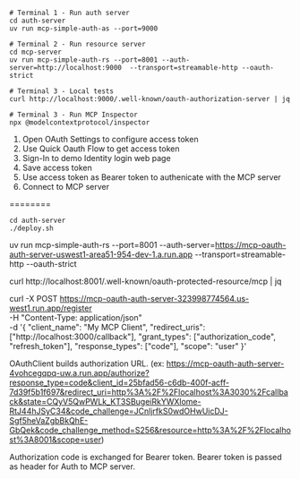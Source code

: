 ```
# Terminal 1 - Run auth server
cd auth-server
uv run mcp-simple-auth-as --port=9000

# Terminal 2 - Run resource server
cd mcp-server
uv run mcp-simple-auth-rs --port=8001 --auth-server=http://localhost:9000  --transport=streamable-http --oauth-strict

# Terminal 3 - Local tests
curl http://localhost:9000/.well-known/oauth-authorization-server | jq

# Terminal 3 - Run MCP Inspector
npx @modelcontextprotocol/inspector
```
1. Open OAuth Settings to configure access token
2. Use Quick Oauth Flow to get access token
3. Sign-In to demo Identity login web page
4. Save access token
5. Use access token as Bearer token to authenicate with the MCP server
6. Connect to MCP server

========

```
cd auth-server
./deploy.sh
```

uv run mcp-simple-auth-rs --port=8001 --auth-server=https://mcp-oauth-auth-server-uswest1-area51-954-dev-1.a.run.app  --transport=streamable-http --oauth-strict

curl http://localhost:8001/.well-known/oauth-protected-resource/mcp | jq

curl -X POST https://mcp-oauth-auth-server-323998774564.us-west1.run.app/register \
      -H "Content-Type: application/json" \
      -d '{
        "client_name": "My MCP Client",
        "redirect_uris": ["http://localhost:3000/callback"],
        "grant_types": ["authorization_code", "refresh_token"],
        "response_types": ["code"],
        "scope": "user"
      }'

OAuthClient builds authorization URL. (ex: https://mcp-oauth-auth-server-4vohcegqpq-uw.a.run.app/authorize?response_type=code&client_id=25bfad56-c6db-400f-acff-7d39f5b1f697&redirect_uri=http%3A%2F%2Flocalhost%3A3030%2Fcallback&state=CQyV5QwPWLk_KT3SBugeiRkYWXlome-RtJ44hJSyC34&code_challenge=JCnljrfkS0wdOHwUicDJ-Sgf5heVaZgbBkQhE-GbQek&code_challenge_method=S256&resource=http%3A%2F%2Flocalhost%3A8001&scope=user)

Authorization code is exchanged for Bearer token.
Bearer token is passed as header for Auth to MCP server.
